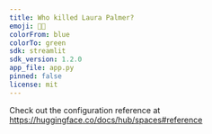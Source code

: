 ```yaml
---
title: Who killed Laura Palmer?
emoji: 🗻🗻
colorFrom: blue
colorTo: green
sdk: streamlit
sdk_version: 1.2.0
app_file: app.py
pinned: false
license: mit
---
```


Check out the configuration reference at https://huggingface.co/docs/hub/spaces#reference
